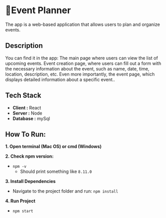 <h1> 📎Event Planner</h1>

<p>The app is a web-based application that allows users to plan and organize events.</p>

## Description

<p>You can find it in the app: The main page where users can view the list of upcoming events.
Event creation page, where users can fill out a form with the necessary information about the event, such as name, date, time, location, description, etc.
Even more importantly, the event page, which displays detailed information about a specific event..</p>

## Tech Stack
* <b>Client :</b> React
* <b>Server :</b> Node
* <b>Database :</b> mySql

## How To Run:
**1. Open terminal (Mac OS) or cmd (Windows)**  

**2. Check npm version:**
* `npm -v`
  - Should print something like `8.11.0`

**3. Install Dependencies**
* Navigate to the project folder and run: `npm install`

**4. Run Project**
* `npm start`
 <br>
